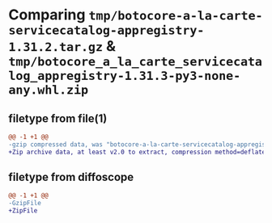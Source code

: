 # Comparing `tmp/botocore-a-la-carte-servicecatalog-appregistry-1.31.2.tar.gz` & `tmp/botocore_a_la_carte_servicecatalog_appregistry-1.31.3-py3-none-any.whl.zip`

## filetype from file(1)

```diff
@@ -1 +1 @@
-gzip compressed data, was "botocore-a-la-carte-servicecatalog-appregistry-1.31.2.tar", last modified: Wed Jul 12 01:45:03 2023, max compression
+Zip archive data, at least v2.0 to extract, compression method=deflate
```

## filetype from diffoscope

```diff
@@ -1 +1 @@
-GzipFile
+ZipFile
```

